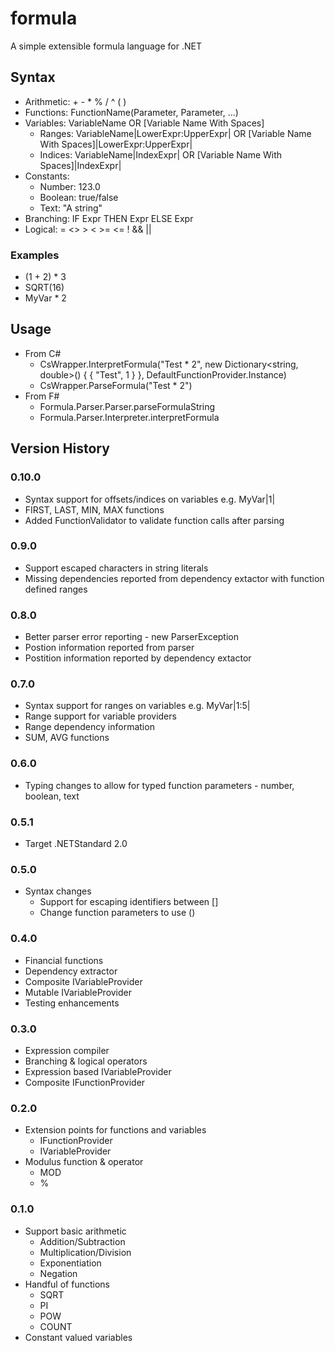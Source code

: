 # formula
A simple extensible formula language for .NET

## Syntax
- Arithmetic: + - * % / ^ ( )
- Functions: FunctionName(Parameter, Parameter, ...)
- Variables: VariableName OR [Variable Name With Spaces]
  - Ranges: VariableName|LowerExpr:UpperExpr| OR [Variable Name With Spaces]|LowerExpr:UpperExpr|
  - Indices: VariableName|IndexExpr| OR [Variable Name With Spaces]|IndexExpr|
- Constants:
  - Number: 123.0
  - Boolean: true/false
  - Text: "A string"
- Branching: IF Expr THEN Expr ELSE Expr
- Logical: = <> > < >= <= ! && ||

### Examples
- (1 + 2) * 3
- SQRT(16)
- MyVar * 2

## Usage
- From C#
  - CsWrapper.InterpretFormula("Test * 2", new Dictionary<string, double>() { { "Test", 1 } }, DefaultFunctionProvider.Instance)
  - CsWrapper.ParseFormula("Test * 2")
- From F#
  - Formula.Parser.Parser.parseFormulaString
  - Formula.Parser.Interpreter.interpretFormula

## Version History

### 0.10.0
- Syntax support for offsets/indices on variables e.g. MyVar|1|
- FIRST, LAST, MIN, MAX functions
- Added FunctionValidator to validate function calls after parsing

### 0.9.0
- Support escaped characters in string literals
- Missing dependencies reported from dependency extactor with function defined ranges

### 0.8.0
- Better parser error reporting - new ParserException
- Postion information reported from parser
- Postition information reported by dependency extactor

### 0.7.0
- Syntax support for ranges on variables e.g. MyVar|1:5|
- Range support for variable providers
- Range dependency information
- SUM, AVG functions

### 0.6.0
- Typing changes to allow for typed function parameters - number, boolean, text

### 0.5.1
- Target .NETStandard 2.0

### 0.5.0
- Syntax changes
  - Support for escaping identifiers between []
  - Change function parameters to use ()

### 0.4.0
- Financial functions
- Dependency extractor
- Composite IVariableProvider
- Mutable IVariableProvider
- Testing enhancements

### 0.3.0
- Expression compiler
- Branching & logical operators
- Expression based IVariableProvider
- Composite IFunctionProvider

### 0.2.0
- Extension points for functions and variables
  - IFunctionProvider
  - IVariableProvider
- Modulus function & operator
  - MOD
  - %

### 0.1.0
- Support basic arithmetic
  - Addition/Subtraction
  - Multiplication/Division
  - Exponentiation
  - Negation
- Handful of functions
  - SQRT
  - PI
  - POW
  - COUNT
- Constant valued variables
